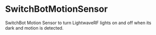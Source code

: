 # SwitchBotMotionSensor
SwitchBot Motion Sensor to turn LightwaveRF lights on and off when its dark and motion is detected.

